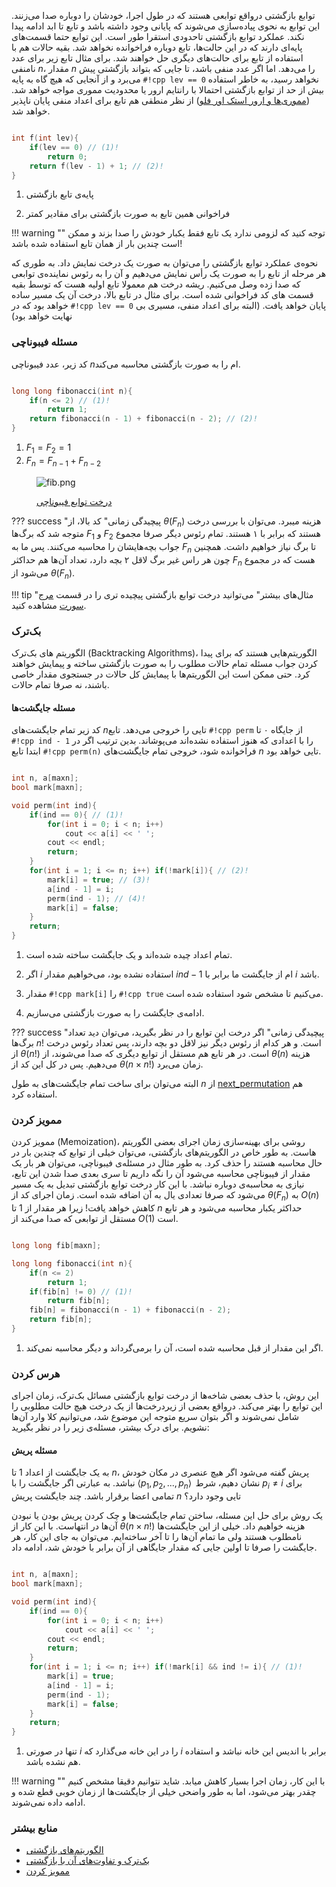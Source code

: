 توابع بازگشتی درواقع توابعی هستند که در طول اجرا، خودشان را دوباره صدا می‌زنند. این توابع به نحوی پیاده‌سازی می‌شوند که پایانی وجود داشته باشد و تابع تا ابد ادامه پیدا نکند. عملکرد توابع بازگشتی تاحدودی استقرا طور است. این توابع حتما قسمت‌های پایه‌ای دارند که در این حالت‌ها، تابع دوباره فراخوانده نخواهد شد. بقیه حالات هم با استفاده از تابع برای حالت‌های دیگری حل خواهند شد. برای مثال تابع زیر برای عدد نامنفی $n$، مقدار $n$ را می‌دهد. اما اگر عدد منفی باشد، تا جایی که بتواند بازگشتی پیش می‌برد و از آنجایی که هیچ گاه به پایه `#!cpp lev == 0` نخواهد رسید، به خاطر استفاده بیش از حد از توابع بازگشتی احتمالا با رانتایم ارور یا محدودیت مموری مواجه خواهد شد. ([مموری‌ها و ارور استک اور فلو](https://stackoverflow.com/questions/214741/what-is-a-stackoverflowerror)) از نظر منطقی هم تابع برای اعداد منفی پایان ناپذیر خواهد شد.

```cpp linenums="1"

int f(int lev){
    if(lev == 0) // (1)!
        return 0;
    return f(lev - 1) + 1; // (2)!
}
```

1. پایه‌ی تابع بازگشتی

2. فراخوانی همین تابع به صورت بازگشتی برای مقادیر کمتر

!!! warning ""
    توجه کنید که لزومی ندارد یک تابع فقط یکبار خودش را صدا بزند و ممکن است چندین بار از همان تابع استفاده شده باشد!

نحوه‌ی عملکرد توابع بازگشتی را می‌توان به صورت یک درخت نمایش داد. به طوری که هر مرحله از تابع را به صورت یک رأس نمایش می‌دهیم و آن را به رئوس نماینده‌ی توابعی که صدا زده وصل می‌کنیم. ریشه درخت هم معمولا تابع اولیه هست که توسط بقیه قسمت های کد فراخوانی شده است. برای مثال در تابع بالا، درخت آن یک مسیر ساده خواهد بود که در `#!cpp lev == 0`  پایان خواهد یافت. (البته برای اعداد منفی، مسیری بی نهایت خواهد بود)

### مسئله فیبوناچی

 کد زیر، عدد فیبوناچی ‌$n$ام را به صورت بازگشتی محاسبه می‌کند.

```cpp linenums="1"

long long fibonacci(int n){
    if(n <= 2) // (1)!
        return 1;
    return fibonacci(n - 1) + fibonacci(n - 2); // (2)!
}
```

1. $F_1 = F_2 = 1$
2. $F_n = F_{n - 1} + F_{n - 2}$

<figure markdown>

![fib.png](https://i.postimg.cc/MZ76sKzw/fib.png)

<figcaption> <a href="https://www.scaler.com/topics/fibonacci-series-in-c-using-recursion/"> درخت توابع فیبوناچی </a> </figcaption>

</figure>

??? success "پیچیدگی زمانی"
    کد بالا، از $\theta (F_n)$ هزینه میبرد. می‌توان با بررسی درخت متوجه شد که برگ‌ها $F_1$ و $F_2$ هستند که برابر با ۱ هستند. تمام رئوس دیگر صرفا مجموع جواب بچه‌هایشان را محاسبه می‌کنند. پس ما به $F_n$ تا برگ نیاز خواهیم داشت. همچنین چون هر راس غیر برگ لاقل ۲ بچه دارد، تعداد آن‌ها هم حداکثر $F_n$ هست که در مجموع می‌شود از $\theta (F_n)$.

!!! tip "مثال‌های بیشتر"
    می‌توانید درخت توابع بازگشتی پیچیده تری را در قسمت [مرج سورت](/Level1/sort/#_14) مشاهده کنید.

### بک‌ترک

الگوریتم های بک‌ترک (Backtracking Algorithms)، الگوریتم‌هایی هستند که برای پیدا کردن جواب مسئله تمام حالات مطلوب را به صورت بازگشتی ساخته و پیمایش خواهند کرد. حتی ممکن است این الگوریتم‌ها با پیمایش کل حالات در جستجوی مقدار خاصی باشند، نه صرفا تمام حالات.

#### مسئله جایگشت‌ها

کد زیر تمام جایگشت‌های $n$تایی را خروجی می‌دهد. تابع `#!cpp perm`  از جایگاه ۰ تا `#!cpp ind - 1`  را با اعدادی که هنوز استفاده نشده‌اند می‌پوشاند. بدین ترتیب اگر در ابتدا تابع `#!cpp perm(n)` فراخوانده شود، خروجی تمام جایگشت‌های ‌$n$  تایی خواهد بود.

```cpp linenums="1"

int n, a[maxn];
bool mark[maxn];

void perm(int ind){
    if(ind == 0){ // (1)!
        for(int i = 0; i < n; i++)
            cout << a[i] << ' ';
        cout << endl;
        return;
    }
    for(int i = 1; i <= n; i++) if(!mark[i]){ // (2)!
        mark[i] = true; // (3)!
        a[ind - 1] = i;
        perm(ind - 1); // (4)!
        mark[i] = false;
    }
    return;
}
```

1. تمام اعداد چیده شده‌اند و یک جایگشت ساخته شده است.

2. اگر $i$ استفاده نشده بود، می‌خواهیم مقدار $ind - 1$ ام از جایگشت ما برابر با $i$ باشد.

3. مقدار `#!cpp mark[i]`  را `#!cpp true`  می‌کنیم تا مشخص شود استفاده شده است.

4. ادامه‌ی جایگشت را به صورت بازگشتی می‌سازیم.

??? success "پیچیدگی زمانی"
    اگر درخت این توابع را در نظر بگیرید، می‌توان دید تعداد برگ‌ها $n!$ است. و هر کدام از رئوس دیگر نیز لاقل دو بچه دارند، پس تعداد رئوس درخت از $\theta (n!)$ است. در هر تابع هم مستقل از توابع دیگری که صدا می‌شوند، از $\theta (n)$ هزینه می‌دهیم. پس در کل این کد از $\theta (n \times n!)$ زمان می‌برد.

البته می‌توان برای ساخت تمام جایگشت‌های به طول $n$ از [next_permutation](https://cplusplus.com/reference/algorithm/next_permutation/) هم استفاده کرد.

### ممویز کردن

ممویز کردن (Memoization)، روشی برای بهینه‌سازی زمان اجرای بعضی الگوریتم هاست. به طور خاص در الگوریتم‌های بازگشتی، می‌توان خیلی از توابع که چندین بار در حال محاسبه هستند را حذف کرد. به طور مثال در مسئله‌ی فیبوناچی، می‌توان هر بار یک مقدار از فیبوناچی محاسبه می‌شود آن را نگه داریم تا سری بعدی صدا شدن این تابع، نیازی به محاسبه‌ی دوباره نباشد. با این کار درخت توابع بازگشتی تبدیل به یک مسیر می‌شود که صرفا تعدادی یال به آن اضافه شده است. زمان اجرای کد از $\theta (F_n)$ به $O(n)$ کاهش خواهد یافت! زیرا هر مقدار از 1 تا $n$ حداکثر یکبار محاسبه می‌شود و هر تابع مستقل از توابعی که صدا می‌کند از $O(1)$ است.

```cpp linenums="1" hl_lines="6"

long long fib[maxn];

long long fibonacci(int n){
    if(n <= 2)
        return 1;
    if(fib[n] != 0) // (1)!
        return fib[n];
    fib[n] = fibonacci(n - 1) + fibonacci(n - 2);
    return fib[n];
}
```

1. اگر این مقدار از قبل محاسبه شده است، آن را برمی‌گرداند و دیگر محاسبه نمی‌کند.

### هرس کردن

این روش، با حذف بعضی شاخه‌ها از درخت توابع بازگشتی مسائل بک‌ترک، زمان اجرای این توابع را بهتر می‌کند. درواقع بعضی از زیردرخت‌ها از یک درخت هیچ حالت مطلوبی را شامل نمی‌شوند و اگر بتوان سریع متوجه این موضوع شد، می‌توانیم کلا وارد آن‌ها نشویم. برای درک بیشتر، مسئله‌ی زیر را در نظر بگیرید:

#### مسئله پریش

به یک جایگشت از اعداد $1$ تا $n$، پریش گفته می‌شود اگر هیچ عنصری در مکان خودش نباشد. به عبارتی اگر جایگشت را با $\langle p_1, p_2, ..., p_n \rangle \,$ نشان دهیم، شرط $p_i \neq i$ برای تمامی اعضا برقرار باشد. چند جایگشت پریش $n$ تایی وجود دارد؟

یک روش برای حل این مسئله، ساختن تمام جایگشت‌ها و چک کردن پریش بودن یا نبودن آن‌ها در انتهاست. با این کار از $\theta (n \times n!)$ هزینه خواهیم داد. خیلی از این جایگشت‌ها نامطلوب هستند ولی ما تمام آن‌ها را تا آخر ساخته‌ایم. می‌توان به جای این کار، هر جایگشت را صرفا تا اولین جایی که مقدار جایگاهی از آن برابر با خودش شد، ادامه داد. 

```cpp linenums="1" hl_lines="11"

int n, a[maxn];
bool mark[maxn];

void perm(int ind){
    if(ind == 0){
        for(int i = 0; i < n; i++)
            cout << a[i] << ' ';
        cout << endl;
        return;
    }
    for(int i = 1; i <= n; i++) if(!mark[i] && ind != i){ // (1)!
        mark[i] = true;
        a[ind - 1] = i;
        perm(ind - 1);
        mark[i] = false;
    }
    return;
}
```

1. تنها در صورتی $i$ را در این خانه می‌گذارد که $i$ برابر با اندیس این خانه نباشد و استفاده هم نشده باشد.

!!! warning ""
    با این کار، زمان اجرا بسیار کاهش میابد. شاید نتوانیم دقیقا مشخص کنیم چقدر بهتر می‌شود، اما به طور واضحی خیلی از جایگشت‌ها از زمان خوبی قطع شده و ادامه داده نمی‌شوند.

### منابع بیشتر

+ [الگوریتم‌های بازگشتی](https://www.geeksforgeeks.org/introduction-to-recursion-data-structure-and-algorithm-tutorials/)
+ [بک‌ترک و تفاوت‌های آن با بازگشتی](https://www.geeksforgeeks.org/backtracking-algorithms/?ref=lbp)
+ [ممویز کردن](https://www.interviewcake.com/concept/java/memoization#:~:text=Memoization%20ensures%20that%20a%20method,usually%20in%20a%20hash%20map)